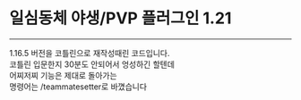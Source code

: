 # 일심동체 야생/PVP 플러그인 1.21

---

1.16.5 버전을 코틀린으로 재작성때린 코드입니다.  
코틀린 입문한지 30분도 안되어서 엉성하긴 할텐데  
어찌저찌 기능은 제대로 돌아가는  
명령어는 /teammatesetter로 바꼈습니다  

